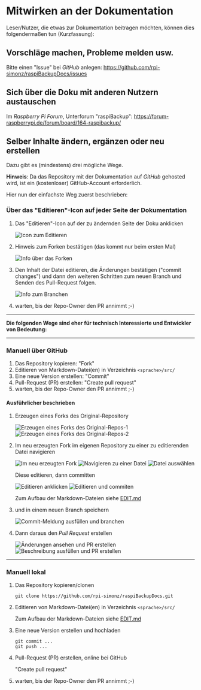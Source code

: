# Mitwirken an der Dokumentation

Leser/Nutzer, die etwas zur Dokumentation beitragen möchten,
können dies folgendermaßen tun (Kurzfassung):

## Vorschläge machen, Probleme melden usw.

Bitte einen "Issue" bei *GitHub* anlegen: <https://github.com/rpi-simonz/raspiBackupDocs/issues>


## Sich über die Doku mit anderen Nutzern austauschen

Im *Raspberry Pi Forum*, Unterforum "raspiBackup": <https://forum-raspberrypi.de/forum/board/164-raspibackup/>


## Selber Inhalte ändern, ergänzen oder neu erstellen

Dazu gibt es (mindestens) drei mögliche Wege.

**Hinweis**: Da das Repository mit der Dokumentation auf *GitHub* gehosted wird,
ist ein (kostenloser) GitHub-Account erforderlich.

Hier nun der einfachste Weg zuerst beschrieben:

### Über das "Editieren"-Icon auf jeder Seite der Dokumentation

1. Das "Editieren"-Icon auf der zu ändernden Seite der Doku anklicken

   ![Icon zum Editieren](readme-images/e1-edit-icon.png)

1. Hinweis zum Forken bestätigen (das kommt nur beim ersten Mal)

   ![Info über das Forken](readme-images/e2-you-need-to-fork-this-repo-to-propose-changes.png)

1. Den Inhalt der Datei editieren, die Änderungen bestätigen ("commit changes")
   und dann den weiteren Schritten zum neuen Branch und Senden des Pull-Request folgen.

   ![Info zum Branchen](readme-images/e3-new-branch-to-send-pull-request.png)

  1. warten, bis der Repo-Owner den PR annimmt  ;-)

--------------------

**Die folgenden Wege sind eher für technisch Interessierte und Entwickler von Bedeutung:**

--------------------

### Manuell über GitHub

  1. Das Repository kopieren: "Fork"
  1. Editieren von Markdown-Datei(en) in Verzeichnis `<sprache>/src/`
  1. Eine neue Version erstellen: "Commit"
  1. Pull-Request (PR) erstellen: "Create pull request"
  1. warten, bis der Repo-Owner den PR annimmt  ;-)

#### Ausführlicher beschrieben

1. Erzeugen eines Forks des Original-Repository

   ![Erzeugen eines Forks des Original-Repos-1](readme-images/01-create-fork-from-original-repo-1.png)
   ![Erzeugen eines Forks des Original-Repos-2](readme-images/02-create-fork-from-original-repo-2.png)

1. Im neu erzeugten Fork im eigenen Repository zu einer zu editierenden Datei navigieren

   ![Im neu erzeugten Fork](readme-images/03-being-in-forked-repo-now.png)
   ![Navigieren zu einer Datei](readme-images/04-navigate-to-a-source-file.png)
   ![Datei auswählen](readme-images/05-select-a-file.png)

   Diese editieren, dann committen

   ![Editieren anklicken](readme-images/06-click-edit.png)
   ![Editieren und commiten](readme-images/07-edit-and-commit.png)

   Zum Aufbau der Markdown-Dateien siehe [EDIT.md](EDIT.md)

1. und in einem neuen Branch speichern

   ![Commit-Meldung ausfüllen und branchen](readme-images/08-fill-commit-message-and-branch.png)

1. Dann daraus den *Pull Request* erstellen

   ![Änderungen ansehen und PR erstellen](readme-images/09-view-changes-and-create-pr.png)
   ![Beschreibung ausfüllen und PR erstellen](readme-images/10-fill-description-and-create-pr.png)

--------------------

### Manuell lokal

  1. Das Repository kopieren/clonen

     ```
     git clone https://github.com/rpi-simonz/raspiBackupDocs.git
     ```

  1. Editieren von Markdown-Datei(en) in Verzeichnis `<sprache>/src/`

     Zum Aufbau der Markdown-Dateien siehe [EDIT.md](EDIT.md)

  1. Eine neue Version erstellen und hochladen

     ```
     git commit ...
     git push ...
     ```

  1. Pull-Request (PR) erstellen, online bei GitHub

     "Create pull request"

  1. warten, bis der Repo-Owner den PR annimmt  ;-)

